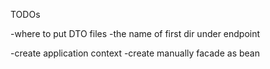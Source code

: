 TODOs

-where to put DTO files
-the name of first dir under endpoint

-create application context
-create manually facade as bean